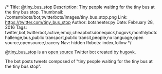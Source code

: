 /*
Title: @tiny_bus_stop
Description: Tiny people waiting for the tiny bus at the tiny bus stop.
Thumbnail: /content/bots/bot,twitterbots/images/tiny_bus_stop.png
Link: https://twitter.com/tiny_bus_stop
Author: botsheeter.py
Date: February 28, 2016
Tags: twitter,bot,twitterbot,active,emoji,cheapbotsdonequick,hugovk,monthlybotchallenge,bus,public transport,public transit,people,no language,open source,opensource,tracery
Nav: hidden
Robots: index,follow
*/

[@tiny_bus_stop](https://twitter.com/tiny_bus_stop) is an [open source](https://github.com/hugovk/cheapbotsdonequick) Twitter bot created by [hugovk](https://twitter.com/hugovk). 

The bot posts tweets composed of "tiny people waiting for the tiny bus at the tiny bus stop".
